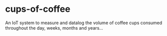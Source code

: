 # cups-of-coffee
An IoT system to measure and datalog the volume of coffee cups consumed throughout the day, weeks, months and years...
